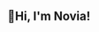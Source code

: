 ## 👋Hi, I'm Novia!

<!--
**HSING-WEN/HSING-WEN** is a ✨ _special_ ✨ repository because its `README.md` (this file) appears on your GitHub profile.

🎓 I'm a Quantitative Finance student at Tsing Hua University.
💡 I'm passionate about Finance, Data Science, and Marketing.
🌍 Currently an exchange student at Hamburg University of Technology.
📈 Interested in Quantitative Trading, Market Analysis, and Machine Learning.
📫 Contact me: [LinkedIn](http://linkedin.com/in/y6tsai) | [Email](mailto:xin.wen930609@gmail.com)
